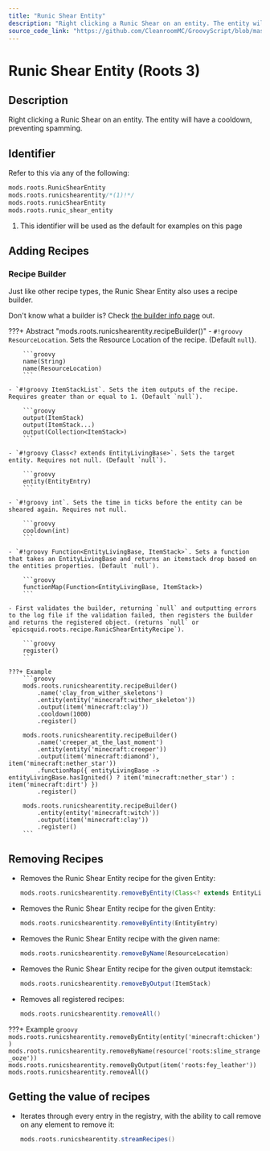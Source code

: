 ```yaml
---
title: "Runic Shear Entity"
description: "Right clicking a Runic Shear on an entity. The entity will have a cooldown, preventing spamming."
source_code_link: "https://github.com/CleanroomMC/GroovyScript/blob/master/src/main/java/com/cleanroommc/groovyscript/compat/mods/roots/RunicShearEntity.java"
---
```


# Runic Shear Entity (Roots 3)

## Description

Right clicking a Runic Shear on an entity. The entity will have a cooldown, preventing spamming.

## Identifier

Refer to this via any of the following:

```groovy hl_lines="2"
mods.roots.RunicShearEntity
mods.roots.runicshearentity/*(1)!*/
mods.roots.runicShearEntity
mods.roots.runic_shear_entity
```

1. This identifier will be used as the default for examples on this page

## Adding Recipes

### Recipe Builder

Just like other recipe types, the Runic Shear Entity also uses a recipe builder.

Don't know what a builder is? Check [the builder info page](../../../groovy/builder.md) out.

???+ Abstract "mods.roots.runicshearentity.recipeBuilder()"
    - `#!groovy ResourceLocation`. Sets the Resource Location of the recipe. (Default `null`).

        ```groovy
        name(String)
        name(ResourceLocation)
        ```

    - `#!groovy ItemStackList`. Sets the item outputs of the recipe. Requires greater than or equal to 1. (Default `null`).

        ```groovy
        output(ItemStack)
        output(ItemStack...)
        output(Collection<ItemStack>)
        ```

    - `#!groovy Class<? extends EntityLivingBase>`. Sets the target entity. Requires not null. (Default `null`).

        ```groovy
        entity(EntityEntry)
        ```

    - `#!groovy int`. Sets the time in ticks before the entity can be sheared again. Requires not null.

        ```groovy
        cooldown(int)
        ```

    - `#!groovy Function<EntityLivingBase, ItemStack>`. Sets a function that takes an EntityLivingBase and returns an itemstack drop based on the entities properties. (Default `null`).

        ```groovy
        functionMap(Function<EntityLivingBase, ItemStack>)
        ```

    - First validates the builder, returning `null` and outputting errors to the log file if the validation failed, then registers the builder and returns the registered object. (returns `null` or `epicsquid.roots.recipe.RunicShearEntityRecipe`).

        ```groovy
        register()
        ```

    ???+ Example
        ```groovy
        mods.roots.runicshearentity.recipeBuilder()
            .name('clay_from_wither_skeletons')
            .entity(entity('minecraft:wither_skeleton'))
            .output(item('minecraft:clay'))
            .cooldown(1000)
            .register()

        mods.roots.runicshearentity.recipeBuilder()
            .name('creeper_at_the_last_moment')
            .entity(entity('minecraft:creeper'))
            .output(item('minecraft:diamond'), item('minecraft:nether_star'))
            .functionMap({ entityLivingBase -> entityLivingBase.hasIgnited() ? item('minecraft:nether_star') : item('minecraft:dirt') })
            .register()

        mods.roots.runicshearentity.recipeBuilder()
            .entity(entity('minecraft:witch'))
            .output(item('minecraft:clay'))
            .register()
        ```



## Removing Recipes

- Removes the Runic Shear Entity recipe for the given Entity:

    ```groovy
    mods.roots.runicshearentity.removeByEntity(Class<? extends EntityLivingBase>)
    ```

- Removes the Runic Shear Entity recipe for the given Entity:

    ```groovy
    mods.roots.runicshearentity.removeByEntity(EntityEntry)
    ```

- Removes the Runic Shear Entity recipe with the given name:

    ```groovy
    mods.roots.runicshearentity.removeByName(ResourceLocation)
    ```

- Removes the Runic Shear Entity recipe for the given output itemstack:

    ```groovy
    mods.roots.runicshearentity.removeByOutput(ItemStack)
    ```

- Removes all registered recipes:

    ```groovy
    mods.roots.runicshearentity.removeAll()
    ```

???+ Example
    ```groovy
    mods.roots.runicshearentity.removeByEntity(entity('minecraft:chicken'))
    mods.roots.runicshearentity.removeByName(resource('roots:slime_strange_ooze'))
    mods.roots.runicshearentity.removeByOutput(item('roots:fey_leather'))
    mods.roots.runicshearentity.removeAll()
    ```

## Getting the value of recipes

- Iterates through every entry in the registry, with the ability to call remove on any element to remove it:

    ```groovy
    mods.roots.runicshearentity.streamRecipes()
    ```
